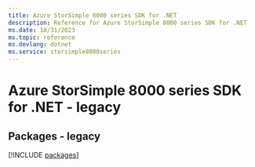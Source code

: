 ```yaml
---
title: Azure StorSimple 8000 series SDK for .NET
description: Reference for Azure StorSimple 8000 series SDK for .NET
ms.date: 10/31/2023
ms.topic: reference
ms.devlang: dotnet
ms.service: storsimple8000series
---
```

# Azure StorSimple 8000 series SDK for .NET - legacy
## Packages - legacy
[!INCLUDE [packages](storsimple-8000-series-index.md)]
